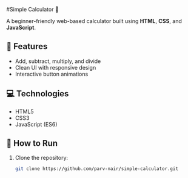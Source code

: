 #Simple Calculator 🧮

A beginner-friendly web-based calculator built using **HTML**, **CSS**, and **JavaScript**.

## 🚀 Features
- Add, subtract, multiply, and divide
- Clean UI with responsive design
- Interactive button animations

## 💻 Technologies
- HTML5
- CSS3
- JavaScript (ES6)

## 🔧 How to Run

1. Clone the repository:
   ```bash
   git clone https://github.com/parv-nair/simple-calculator.git
